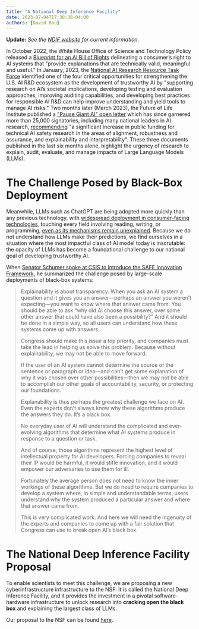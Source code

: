 ```yaml
---
title: "A National Deep Inference Facility"
date: 2023-07-04T17:30:38-04:00
authors: [David Bau]
---
```

**Update:** *See the [NDIF website](https://ndif.us/) for current information.*

In October 2022, the White House Office of Science and Technology Policy released a [Blueprint for an AI Bill of Rights](https://www.whitehouse.gov/ostp/ai-bill-of-rights/) delineating a consumer’s right to AI systems that "provide explanations that are technically valid, meaningful and useful." In January, 2023, the [National AI Research Resource Task Force](http://www.ai.gov/wp-content/uploads/2023/01/NAIRR-TF-Final-Report-2023.pdf) identified one of the four critical opportunities for strengthening the U.S. AI R&D ecosystem as the development of trustworthy AI by "supporting research on AI’s societal implications, developing testing and evaluation approaches, improving auditing capabilities, and developing best practices for responsible AI R&D can help improve understanding and yield tools to manage AI risks." Two months later (March 2023), the Future of Life Institute published a ["Pause Giant AI" open letter](https://futureoflife.org/open-letter/pause-giant-ai-experiments/) which has since garnered more than 25,000 signatories, including many national leaders in AI research, [recommending](https://futureoflife.org/wp-content/uploads/2023/04/FLI_Policymaking_In_The_Pause.pdf) "a significant increase in public funding for technical AI safety research in the areas of alignment, robustness and assurance, and explainability and interpretability". These three documents published in the last six months alone, highlight the urgency of research to explain, audit, evaluate, and manage impacts of Large Language Models (LLMs).

# The Challenge Posed by Black-Box Deployment

Meanwhile, LLMs such as ChatGPT are being adopted more quickly than any previous technology, with [widespread deployment in consumer-facing technologies](https://www.nytimes.com/2023/02/16/technology/bingchatbot-microsoft-chatgpt.html), touching every
field involving reading, writing, or programming, [even as its mechanisms remain unexplained](https://www.sciencedirect.com/science/article/pii/S0268401223000233).  Because we do not understand how LLMs make their predictions, we find ourselves in a situation where the most impactful class of AI model today is inscrutable: the opacity of LLMs has become a foundational challenge to our national goal of developing trustworthy AI.

When [Senator Schumer spoke at CSIS to introduce the SAFE Innovation Framework](https://www.csis.org/events/sen-chuck-schumer-launches-safe-innovation-ai-age-csis), he summarized the challenge posed by large-scale deployments of black-box systems:

> Explainability is about transparency. When you ask an AI system a question and it gives you an answer—perhaps an answer you weren’t expecting—you want to know where that answer came from.  You should be able to ask “why did AI choose this answer, over some other answer that could have also been a possibility?” And it should be done in a simple way, so all users can understand how these systems come up with answers.
>
> Congress should make this issue a top priority, and companies must take the lead in helping us solve this problem. Because without explainability, we may not be able to move forward.
>
> If the user of an AI system cannot determine the source of the sentence or paragraph or idea—and can’t get some explanation of why it was chosen over other possibilities—then we may not be able to accomplish our other goals of accountability, security, or protecting our foundations.
> 
> Explanability is thus perhaps the greatest challenge we face on AI. Even the experts don’t always know why these algorithms produce the answers they do. It’s a black box.
>
> No everyday user of AI will understand the complicated and ever-evolving algorithms that determine what AI systems produce in response to a question or task.
>
> And of course, those algorithms represent the highest level of intellectual property for AI developers. Forcing companies to reveal their IP would be harmful, it would stifle innovation, and it would empower our adversaries to use them for ill.
>
> Fortunately the average person does not need to know the inner workings of these algorithms. But we do need to require companies to develop a system where, in simple and understandable terms, users understand why the system produced a particular answer and where that answer came from.
>
> This is very complicated work. And here we will need the ingenuity of the experts and companies to come up with a fair solution that Congress can use to break open AI’s black box.

# The National Deep Inference Facility Proposal

To enable scientists to meet this challenge, we are proposing a new cyberinfrastructure infrastructure to the NSF.  It is called the National Deep Inference Facility, and it provides the investment in a pivotal software-hardware infrastructure to unlock research into **cracking open the black box** and explaining the largest class of LLMs.

Our proposal to the NSF can be found [here](http://ndif.us/).
